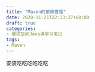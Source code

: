 ```yaml
---
title: "Maven的依赖管理"
date: 2020-11-21T22:13:27+08:00
draft: true
categories:
- 硬核空间Java课学习笔记
tags:
- Maven
---
```


安装吃吃吃吃吃吃
